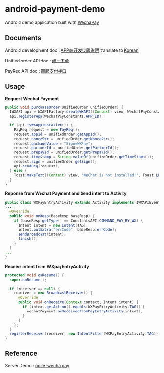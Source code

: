 # android-payment-demo

Android demo application built with [WechaPay](https://pay.weixin.qq.com/index.php/core/home/login?return_url=%2F)

## Documents

Android development doc : [APP端开发步骤说明](https://pay.weixin.qq.com/wiki/doc/api/app/app.php?chapter=8_5) translate to [Korean](https://github.com/flitto/android-payment-demo/blob/master/ANDROID_DEV_DOC_KR.md)

Unified order API doc : [统一下单](https://pay.weixin.qq.com/wiki/doc/api/app/app.php?chapter=9_1)

PayReq API doc : [调起支付接口](https://pay.weixin.qq.com/wiki/doc/api/app/app.php?chapter=9_12&index=2)

## Usage

**Request Wechat Payment**
```java
public void purchaseOrder(UnifiedOrder unifiedOrder) {
  IWXAPI api = WXAPIFactory.createWXAPI((Context) view, WechatPayConstants.APP_ID);
  api.registerApp(WechatPayConstants.APP_ID);

  if (api.isWXAppInstalled()) {
    PayReq request = new PayReq();
    request.appId = unifiedOrder.getAppId();
    request.nonceStr = unifiedOrder.getNonceStr();
    request.packageValue = "Sign=WXPay";
    request.partnerId = unifiedOrder.getPartnerId();
    request.prepayId = unifiedOrder.getPrepayId();
    request.timeStamp = String.valueOf(unifiedOrder.getTimeStamp());
    request.sign = unifiedOrder.getSign();
    api.sendReq(request);
  } else {
    Toast.makeText((Context) view, "WeChat is not installed!", Toast.LENGTH_LONG).show();
  }
}
```

**Reponse from Wechat Payment and Send intent to Activity**
```java
public class WXPayEntryActivity extends Activity implements IWXAPIEventHandler {
...
  @Override
  public void onResp(BaseResp baseResp) {
    if (baseResp.getType() == ConstantsAPI.COMMAND_PAY_BY_WX) {
      Intent intent = new Intent(TAG);
      intent.putExtra("errCode", baseResp.errCode);
      sendBroadcast(intent);
      finish();
    }
  }
...
}
```

**Receive intent from WXpayEntryActivity**
```java
protected void onResume() {
  super.onResume();

  if (receiver == null) {
    receiver = new BroadcastReceiver() {
      @Override
      public void onReceive(Context context, Intent intent) {
        if (intent.getAction().equals(WXPayEntryActivity.TAG)) {
          wechatPayment.onReceivedFromPayEntryActivity(intent);
        }
      }
    };
  }
  registerReceiver(receiver, new IntentFilter(WXPayEntryActivity.TAG));
}
```


## Reference

Server Demo : [node-wechatpay](https://github.com/flitto/wechatpay)
